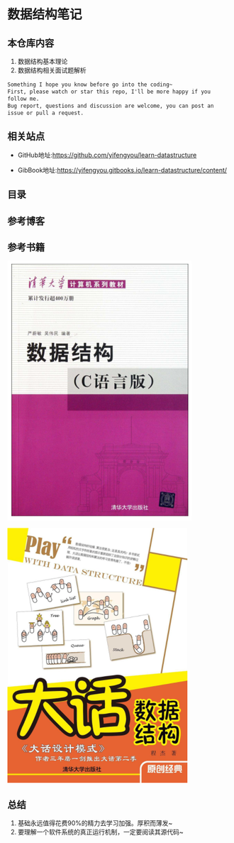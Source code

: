 # 数据结构笔记

## 本仓库内容

1. 数据结构基本理论
2. 数据结构相关面试题解析

```
Something I hope you know before go into the coding~
First, please watch or star this repo, I'll be more happy if you follow me.
Bug report, questions and discussion are welcome, you can post an issue or pull a request.
```

## 相关站点

* GitHub地址:<https://github.com/yifengyou/learn-datastructure>

* GibBook地址:<https://yifengyou.gitbooks.io/learn-datastructure/content/>


## 目录


## 参考博客



## 参考书籍

![1531968036743.png](image/1531968036743.png)

![1531967783055.png](image/1531967783055.png)

## 总结

1. 基础永远值得花费90%的精力去学习加强。厚积而薄发~
2. 要理解一个软件系统的真正运行机制，一定要阅读其源代码~
